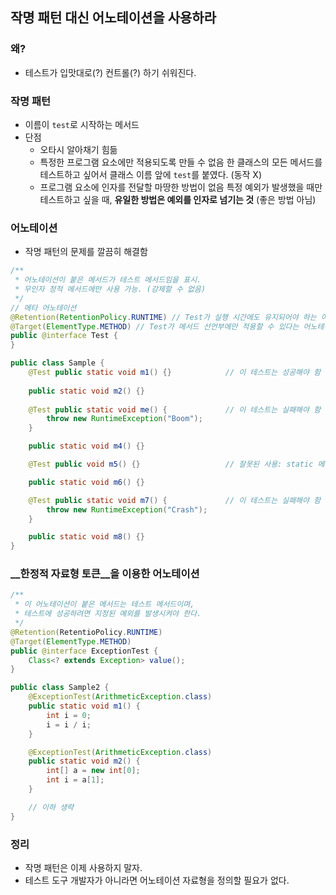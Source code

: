 ## 작명 패턴 대신 어노테이션을 사용하라

### 왜?

- 테스트가 입맛대로(?) 컨트롤(?) 하기 쉬워진다.

### 작명 패턴

- 이름이 `test`로 시작하는 메서드
- 단점
  - 오타시 알아채기 힘듦
  - 특정한 프로그램 요소에만 적용되도록 만들 수 없음
    한 클래스의 모든 메서드를 테스트하고 싶어서 클래스 이름 앞에 `test`를 붙였다. (동작 X)
  - 프로그램 요소에 인자를 전달할 마땅한 방법이 없음
    특정 예외가 발생했을 때만 테스트하고 싶을 때, __유일한 방법은 예외를 인자로 넘기는 것__ (좋은 방법 아님)

### 어노테이션

- 작명 패턴의 문제를 깔끔히 해결함

```Java
/**
 * 어노테이션이 붙은 메서드가 테스트 메서드임을 표시.
 * 무인자 정적 메서드에만 사용 가능. (강제할 수 없음)
 */
// 메타 어노테이션
@Retention(RetentionPolicy.RUNTIME)	// Test가 실행 시간에도 유지되어야 하는 어노테이션임을 명시
@Target(ElementType.METHOD)	// Test가 메서드 선언부에만 적용할 수 있다는 어노테이션임을 명시
public @interface Test {
}

public class Sample {
	@Test public static void m1() {}			// 이 테스트는 성공해야 함
  
	public static void m2() {}
  
	@Test public static void me() {				// 이 테스트는 실패해야 함
    	throw new RuntimeException("Boom");
	}

	public static void m4() {}

	@Test public void m5() {}					// 잘못된 사용: static 메서드가 아님 (컴파일 가능)

	public static void m6() {}

	@Test public static void m7() {				// 이 테스트는 실패해야 함
    	throw new RuntimeException("Crash");
	}

	public static void m8() {}
}
```

### __한정적 자료형 토큰__을 이용한 어노테이션

```java
/**
 * 이 어노테이션이 붙은 메서드는 테스트 메서드이며,
 * 테스트에 성공하려면 지정된 예외를 발생시켜야 한다.
 */
@Retention(RetentioPolicy.RUNTIME)
@Target(ElementType.METHOD)
public @interface ExceptionTest {
	Class<? extends Exception> value();
}

public class Sample2 {
	@ExceptionTest(ArithmeticException.class)
	public static void m1() {
    	int i = 0;
    	i = i / i;
	}

	@ExceptionTest(ArithmeticException.class)
	public static void m2() {
    	int[] a = new int[0];
     	int i = a[1];
	}

	// 이하 생략
}
```

### 정리

- 작명 패턴은 이제 사용하지 말자.
- 테스트 도구 개발자가 아니라면 어노테이션 자료형을 정의할 필요가 없다.